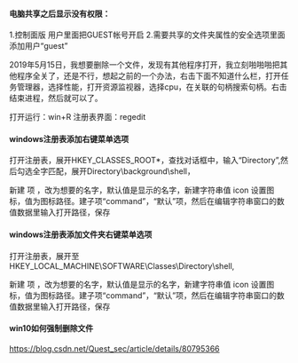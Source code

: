 #### 电脑共享之后显示没有权限：
1.控制面版 用户里面把GUEST帐号开启
2.需要共享的文件夹属性的安全选项里面添加用户“guest”

2019年5月15日，我想要删除一个文件，发现有其他程序打开，我立刻啪啪啪把其他程序全关了，还是不行，想起之前的一个办法，右击下面不知道什么栏，打开任务管理器，选择性能，打开资源监视器，选择cpu，在关联的句柄搜索句柄。右击结束进程，然后就可以了。

打开运行：win+R
注册表界面：regedit

#### windows注册表添加右键菜单选项

打开注册表，展开HKEY_CLASSES_ROOT\*，查找对话框中，输入“Directory”,然后勾选全字匹配，展开Directory\background\shell，

新建 项 ，改为想要的名字，默认值是显示的名字，新建字符串值 icon 设置图标，值为图标路径。建子项“command”，“默认”项，然后在编辑字符串窗口的数值数据里输入打开路径，保存

#### windows注册表添加文件夹右键菜单选项

打开注册表，展开至HKEY_LOCAL_MACHINE\SOFTWARE\Classes\Directory\shell,

新建 项 ，改为想要的名字，默认值是显示的名字，新建字符串值 icon 设置图标，值为图标路径。建子项“command”，“默认”项，然后在编辑字符串窗口的数值数据里输入打开路径，保存

#### win10如何强制删除文件

<https://blog.csdn.net/Quest_sec/article/details/80795366>